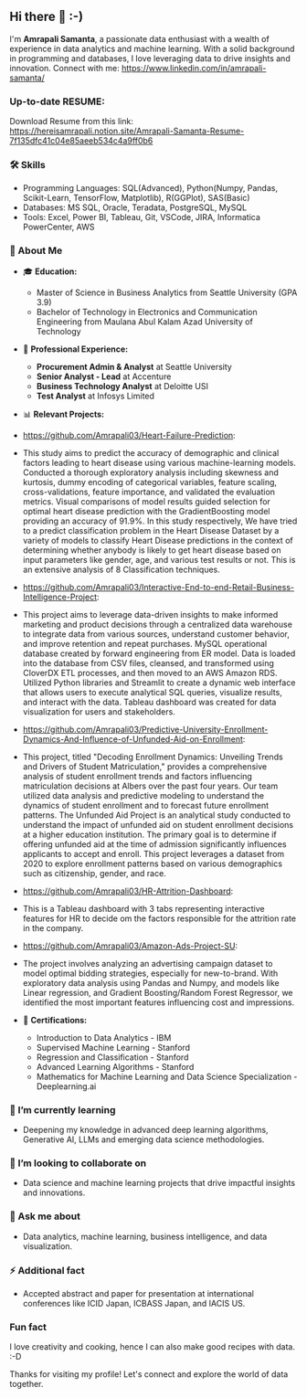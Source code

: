 ## Hi there 👋 :-)

I'm **Amrapali Samanta**, a passionate data enthusiast with a wealth of experience in data analytics and machine learning. With a solid background in programming and databases, I love leveraging data to drive insights and innovation. 
Connect with me: https://www.linkedin.com/in/amrapali-samanta/

### Up-to-date RESUME:
Download Resume from this link:
https://hereisamrapali.notion.site/Amrapali-Samanta-Resume-7f135dfc41c04e85aeeb534c4a9ff0b6

### 🛠️ Skills
  - Programming Languages: SQL(Advanced), Python(Numpy, Pandas, Scikit-Learn, TensorFlow, Matplotlib), R(GGPlot), SAS(Basic)
  - Databases: MS SQL, Oracle, Teradata, PostgreSQL, MySQL
  - Tools: Excel, Power BI, Tableau, Git, VSCode, JIRA, Informatica PowerCenter, AWS

### 🌟 About Me
- 🎓 **Education:** 
  - Master of Science in Business Analytics from Seattle University (GPA 3.9)
  - Bachelor of Technology in Electronics and Communication Engineering from Maulana Abul Kalam Azad University of Technology


- 💼 **Professional Experience:** 
  - **Procurement Admin & Analyst** at Seattle University
  - **Senior Analyst - Lead** at Accenture
  - **Business Technology Analyst** at Deloitte USI
  - **Test Analyst** at Infosys Limited

- 📊 **Relevant Projects:**
- https://github.com/Amrapali03/Heart-Failure-Prediction:
- This study aims to predict the accuracy of demographic and clinical factors leading to heart disease using various machine-learning models. Conducted a thorough exploratory analysis including skewness and kurtosis, dummy encoding of categorical variables, feature scaling, cross-validations, feature importance, and validated the evaluation metrics. Visual comparisons of model results guided selection for optimal heart disease prediction with the GradientBoosting model providing an accuracy of 91.9%. In this study respectively, We have tried to a predict classification problem in the Heart Disease Dataset by a variety of models to classify Heart Disease predictions in the context of determining whether anybody is likely to get heart disease based on input parameters like gender, age, and various test results or not.
This is an extensive analysis of 8 Classification techniques.
  
- https://github.com/Amrapali03/Interactive-End-to-end-Retail-Business-Intelligence-Project:
- This project aims to leverage data-driven insights to make informed marketing and product decisions through a centralized data warehouse to integrate data from various sources, understand customer behavior, and improve retention and repeat purchases. MySQL operational database created by forward engineering from ER model. Data is loaded into the database from CSV files, cleansed, and transformed using CloverDX ETL processes, and then moved to an AWS Amazon RDS. Utilized Python libraries and Streamlit to create a dynamic web interface that allows users to execute analytical SQL queries, visualize results, and interact with the data. Tableau dashboard was created for data visualization for users and stakeholders.
  
- https://github.com/Amrapali03/Predictive-University-Enrollment-Dynamics-And-Influence-of-Unfunded-Aid-on-Enrollment:
- This project, titled "Decoding Enrollment Dynamics: Unveiling Trends and Drivers of Student Matriculation," provides a comprehensive analysis of student enrollment trends and factors influencing matriculation decisions at Albers over the past four years. Our team utilized data analysis and predictive modeling to understand the dynamics of student enrollment and to forecast future enrollment patterns.  The Unfunded Aid Project is an analytical study conducted to understand the impact of unfunded aid on student enrollment decisions at a higher education institution. The primary goal is to determine if offering unfunded aid at the time of admission significantly influences applicants to accept and enroll. This project leverages a dataset from 2020 to explore enrollment patterns based on various demographics such as citizenship, gender, and race.

- https://github.com/Amrapali03/HR-Attrition-Dashboard:
- This is a Tableau dashboard with 3 tabs representing interactive features for HR to decide om the factors responsible for the attrition rate in the company.

- https://github.com/Amrapali03/Amazon-Ads-Project-SU:
- The project involves analyzing an advertising campaign dataset to model optimal bidding strategies, especially for new-to-brand. With exploratory data analysis using Pandas and Numpy, and models like Linear regression, and Gradient Boosting/Random Forest Regressor, we identified the most important features influencing cost and impressions.

- 📜 **Certifications:** 
  - Introduction to Data Analytics - IBM
  - Supervised Machine Learning - Stanford
  - Regression and Classification - Stanford
  - Advanced Learning Algorithms - Stanford
  - Mathematics for Machine Learning and Data Science Specialization - Deeplearning.ai

### 🌱 I’m currently learning
- Deepening my knowledge in advanced deep learning algorithms, Generative AI, LLMs and emerging data science methodologies.

### 👯 I’m looking to collaborate on
- Data science and machine learning projects that drive impactful insights and innovations.

### 💬 Ask me about
- Data analytics, machine learning, business intelligence, and data visualization.

### ⚡ Additional fact
- Accepted abstract and paper for presentation at international conferences like ICID Japan, ICBASS Japan, and IACIS US.

### Fun fact
I love creativity and cooking, hence I can also make good recipes with data. :-D

Thanks for visiting my profile! Let's connect and explore the world of data together.

